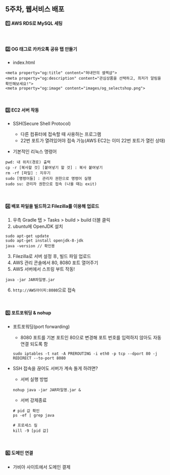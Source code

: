 ## 5주차, 웹서비스 배포

#### :one: AWS RDS로 MySQL 세팅
 
 </br>
 
#### :two: OG 태그로 카카오톡 공유 탭 만들기
  + index.html
 
 ```
<meta property="og:title" content="혀내만의 셀렉샵">
<meta property="og:description" content="관심상품을 선택하고, 최저가 알림을 확인해보세요!">
<meta property="og:image" content="images/og_selectshop.png">
 ```
   
 </br>

#### :three: EC2 서버 작동
+ SSH(Secure Shell Protocol)
  + 다른 컴퓨터에 접속할 때 사용하는 프로그램
  + 22번 포트가 열려있어야 접속 가능(AWS EC2는 이미 22번 포트가 열린 상태)


+ 기본적인 리눅스 명령어
```
pwd: 내 위치(경로) 출력
cp -r [복사할 것] [붙여넣기 할 것] : 복사 붙여넣기
rm -rf [파일] : 지우기
sudo [명령어들] : 관리자 권한으로 명령어 실행
sudo su: 관리자 권한으로 접속 (나올 때는 exit)
```
 
 </br>

#### :four: 배포 파일을 빌드하고 Filezilla를 이용해 업로드
1. 우측 Gradle 탭 > Tasks > build > build 더블 클릭
2. ubuntu에 OpenJDK 설치
```
sudo apt-get update
sudo apt-get install openjdk-8-jdk
java -version // 확인용
```
3. Filezilla로 서버 설정 후, 빌드 파일 업로드
4. AWS 관리 콘솔에서 80, 8080 포트 열어주기
5. AWS 서버에서 스프링 부트 작동!
```
java -jar JAR파일명.jar
```

6. `http://AWS아이피:8080`으로 접속
 
 </br>

#### :five: 포트포워딩 & nohup
+ 포트포워딩(port forwarding)
  + 8080 포트를 기본 포트인 80으로 변경해 포트 번호를 입력하지 않아도 자동 연결 되도록 함
  
  ```
  sudo iptables -t nat -A PREROUTING -i eth0 -p tcp --dport 80 -j REDIRECT --to-port 8080
  ```
  
+ SSH 접속을 끊어도 서버가 계속 돌게 하려면?
  + 서버 실행 방법
  
  ```
  nohup java -jar JAR파일명.jar &
  ```
  
  + 서버 강제종료
  ```
  # pid 값 확인
  ps -ef | grep java
  
  # 프로세스 킬
  kill -9 [pid 값]
  ```
 
 </br>  
  
#### :six: 도메인 연결
+ 가비아 사이트에서 도메인 결제
